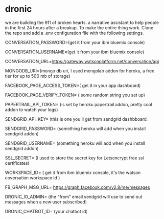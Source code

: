 # dronic
we are building the 911 of broken hearts. a narrative assistant to help people in the first 24 hours after a breakup.
To make the entire thing work. Clone the repo and add a .env configuration file with the following settings.

CONVERSATION_PASSWORD=(get it from your ibm bluemix console)

CONVERSATION_USERNAME=(get it from your ibm bluemix console)

CONVERSATION_URL=https://gateway.watsonplatform.net/conversation/api

MONGODB_URI=(mongo db uri, I used mongolab addon for heroku, a free tier for up to 500 mb of storage)

FACEBOOK_PAGE_ACCESS_TOKEN=( get it in your app dashboard)

FACEBOOK_PAGE_VERIFY_TOKEN= ( some random string you set up)

PAPERTRAIL_API_TOKEN= (is set by heroku papertrail addon, pretty cool addon to watch your logs)

SENDGRID_API_KEY= (this is one you ll get from sendgrid dashbboard_

SENDGRID_PASSWORD= (something heroku will add when you install sendgrid addon)

SENDGRID_USERNAME= (something heroku will add when you install sendgrid addon)

SSL_SECRET= (I used to store the secret key for Letsencrypt free ssl certificates)

WORKSPACE_ID= ( get it from ibm bluemix console, it's the watson coversation workspace id )

FB_GRAPH_MSG_URL= https://graph.facebook.com/v2.8/me/messages

DRONIC_IO_ADMIN= (the "from" email sendgrid will use to send out messages when a new user subscribed)

DRONIC_CHATBOT_ID= (your chatbot id)


